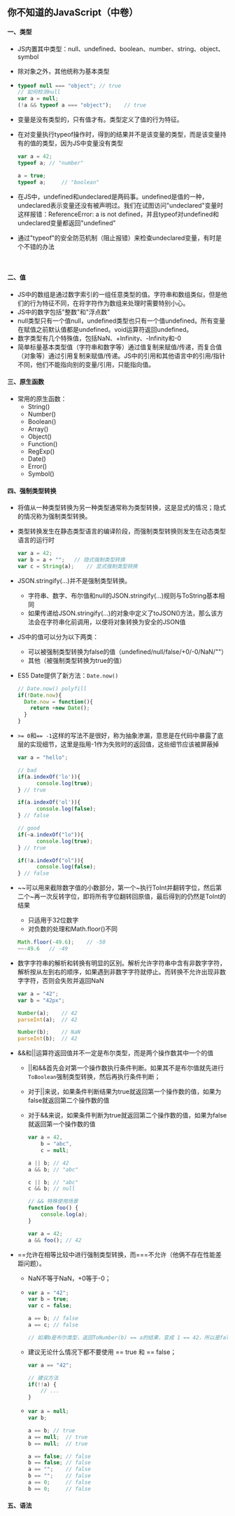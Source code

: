 ## 你不知道的JavaScript（中卷）

#### 一、类型

* JS内置其中类型：null、undefined、boolean、number、string、object、symbol

* 除对象之外，其他统称为基本类型

* ```javascript
  typeof null === "object";	// true
  // 如何检测null
  var a = null;
  (!a && typeof a === "object");	// true
  ```

* 变量是没有类型的，只有值才有。类型定义了值的行为特征。

* 在对变量执行typeof操作时，得到的结果并不是该变量的类型，而是该变量持有的值的类型，因为JS中变量没有类型

  ```javascript
  var a = 42;
  typeof a;	// "number"

  a = true;
  typeof a; 	// "boolean"
  ```

* 在JS中，undefined和undeclared是两码事。undefined是值的一种，undeclared表示变量还没有被声明过。我们在试图访问"undeclared"变量时这样报错：ReferenceError: a is not defined，并且typeof对undefined和undeclared变量都返回"undefined"

* 通过"typeof"的安全防范机制（阻止报错）来检查undeclared变量，有时是个不错的办法

  ​

#### 二、值

* JS中的数组是通过数字索引的一组任意类型的值。字符串和数组类似，但是他们的行为特征不同，在将字符作为数组来处理时需要特别小心。
* JS中的数字包括"整数"和"浮点数"
* null类型只有一个值null，undefined类型也只有一个值undefined。所有变量在赋值之前默认值都是undefined。void运算符返回undefined。
* 数字类型有几个特殊值，包括NaN、+Infinity、-Infinity和-0
* 简单标量基本类型值（字符串和数字等）通过值复制来赋值/传递，而复合值（对象等）通过引用复制来赋值/传递。JS中的引用和其他语言中的引用/指针不同，他们不能指向别的变量/引用，只能指向值。



#### 三、原生函数

* 常用的原生函数：
  * String()
  * Number()
  * Boolean()
  * Array()
  * Object()
  * Function()
  * RegExp()
  * Date()
  * Error()
  * Symbol()



#### 四、强制类型转换

* 将值从一种类型转换为另一种类型通常称为类型转换，这是显式的情况；隐式的情况称为强制类型转换。

* 类型转换发生在静态类型语言的编译阶段，而强制类型转换则发生在动态类型语言的运行时

  ```javascript
  var a = 42;
  var b = a + "";	// 隐式强制类型转换
  var c = String(a);	// 显式强制类型转换
  ```

* JSON.stringify(...)并不是强制类型转换。

  * 字符串、数字、布尔值和null的JSON.stringify(...)规则与ToString基本相同
  * 如果传递给JSON.stringify(...)的对象中定义了toJSON()方法，那么该方法会在字符串化前调用，以便将对象转换为安全的JSON值

* JS中的值可以分为以下两类：

  * 可以被强制类型转换为false的值（undefined/null/false/+0/-0/NaN/""）
  * 其他（被强制类型转换为true的值）

* ES5 Date提供了新方法：`Date.now()`

  ```javascript
  // Date.now() polyfill
  if(!Date.now){
    Date.now = function(){
      return +new Date();
    }
  }
  ```

* `>= 0`和`== -1`这样的写法不是很好，称为抽象渗漏，意思是在代码中暴露了底层的实现细节，这里是指用-1作为失败时的返回值，这些细节应该被屏蔽掉

  ```javascript
  var a = "hello";

  // bad
  if(a.indexOf('lo')){
    	console.log(true);
  }	// true

  if(a.indexOf('ol')){
    	console.log(false);
  }	// false

  // good
  if(~a.indexOf("lo")){
    	console.log(true);
  }	// true

  if(!a.indexOf("ol")){
    	console.log(false);
  }	// false

  ```

* ~~可以用来截除数字值的小数部分，第一个~执行ToInt并翻转字位，然后第二个~再一次反转字位，即将所有字位翻转回原值，最后得到的仍然是ToInt的结果

  * 只适用于32位数字
  * 对负数的处理和Math.floor()不同

  ```javascript
  Math.floor(-49.6);	// -50
  ~~-49.6	// -49
  ```

* 数字字符串的解析和转换有明显的区别。解析允许字符串中含有非数字字符，解析按从左到右的顺序，如果遇到非数字字符就停止。而转换不允许出现非数字字符，否则会失败并返回NaN

  ```javascript
  var a = "42";
  var b = "42px";

  Number(a);	// 42
  parseInt(a);	// 42

  Number(b);	// NaN
  parseInt(b);	// 42
  ```

* &&和||运算符返回值并不一定是布尔类型，而是两个操作数其中一个的值

  * ||和&&首先会对第一个操作数执行条件判断。如果其不是布尔值就先进行`ToBoolean`强制类型转换，然后再执行条件判断；

  * 对于||来说，如果条件判断结果为true就返回第一个操作数的值，如果为false就返回第二个操作数的值

  * 对于&&来说，如果条件判断为true就返回第二个操作数的值，如果为false就返回第一个操作数的值

    ```javascript
    var a = 42,
        b = "abc",
        c = null;

    a || b;	// 42
    a && b;	// "abc"

    c || b;	// "abc"
    c && b;	// null

    // && 特殊使用场景
    function foo() {
        console.log(a);
    }

    var a = 42;
    a && foo();	// 42
    ```

* ==允许在相等比较中进行强制类型转换，而===不允许（他俩不存在性能差距问题）。

  * NaN不等于NaN，+0等于-0；

  * ```javascript
    var a = "42";
    var b = true;
    var c = false;

    a == b;	// false
    a == c;	// false

    // 如果b是布尔类型，返回ToNumber(b) == a的结果，变成 1 == 42，所以是false，同理0 == 42；
    ```

  * 建议无论什么情况下都不要使用 == true 和 == false；

    ```javascript
    var a == "42";

    // 建议方法
    if(!!a) {
        // ...
    }
    ```

  * ```javascript
    var a = null;
    var b;

    a == b;	// true
    a == null; 	// true
    b == null;	// true

    a == false;	// false
    b == false;	// false
    a == "";	// false
    b == "";	// false
    a == 0;		// false
    b == 0;		// false
    ```


#### 五、语法

